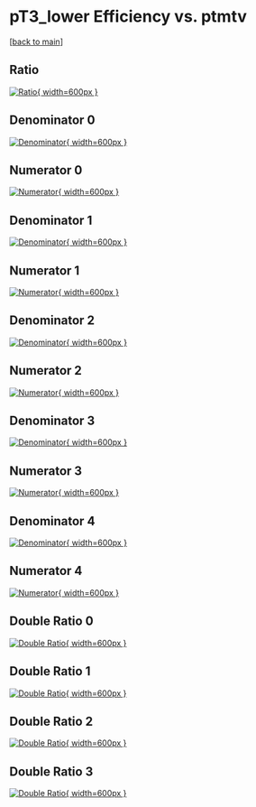 # pT3_lower Efficiency vs. ptmtv

[[back to main](./)]



## Ratio

[![Ratio](../mtv/var/pT3_lower_loweta_321_1_eff_ptmtv.png){ width=600px }](../mtv/var/pT3_lower_loweta_321_1_eff_ptmtv.pdf)

## Denominator 0

[![Denominator](../mtv/den/pT3_lower_loweta_321_1_eff_ptmtv_den0.png){ width=600px }](../mtv/den/pT3_lower_loweta_321_1_eff_ptmtv_den0.pdf)

## Numerator 0

[![Numerator](../mtv/num/pT3_lower_loweta_321_1_eff_ptmtv_num0.png){ width=600px }](../mtv/num/pT3_lower_loweta_321_1_eff_ptmtv_num0.pdf)

## Denominator 1

[![Denominator](../mtv/den/pT3_lower_loweta_321_1_eff_ptmtv_den1.png){ width=600px }](../mtv/den/pT3_lower_loweta_321_1_eff_ptmtv_den1.pdf)

## Numerator 1

[![Numerator](../mtv/num/pT3_lower_loweta_321_1_eff_ptmtv_num1.png){ width=600px }](../mtv/num/pT3_lower_loweta_321_1_eff_ptmtv_num1.pdf)

## Denominator 2

[![Denominator](../mtv/den/pT3_lower_loweta_321_1_eff_ptmtv_den2.png){ width=600px }](../mtv/den/pT3_lower_loweta_321_1_eff_ptmtv_den2.pdf)

## Numerator 2

[![Numerator](../mtv/num/pT3_lower_loweta_321_1_eff_ptmtv_num2.png){ width=600px }](../mtv/num/pT3_lower_loweta_321_1_eff_ptmtv_num2.pdf)

## Denominator 3

[![Denominator](../mtv/den/pT3_lower_loweta_321_1_eff_ptmtv_den3.png){ width=600px }](../mtv/den/pT3_lower_loweta_321_1_eff_ptmtv_den3.pdf)

## Numerator 3

[![Numerator](../mtv/num/pT3_lower_loweta_321_1_eff_ptmtv_num3.png){ width=600px }](../mtv/num/pT3_lower_loweta_321_1_eff_ptmtv_num3.pdf)

## Denominator 4

[![Denominator](../mtv/den/pT3_lower_loweta_321_1_eff_ptmtv_den4.png){ width=600px }](../mtv/den/pT3_lower_loweta_321_1_eff_ptmtv_den4.pdf)

## Numerator 4

[![Numerator](../mtv/num/pT3_lower_loweta_321_1_eff_ptmtv_num4.png){ width=600px }](../mtv/num/pT3_lower_loweta_321_1_eff_ptmtv_num4.pdf)

## Double Ratio 0

[![Double Ratio](../mtv/ratio/pT3_lower_loweta_321_1_eff_ptmtv_ratio0.png){ width=600px }](../mtv/ratio/pT3_lower_loweta_321_1_eff_ptmtv_ratio0.pdf)

## Double Ratio 1

[![Double Ratio](../mtv/ratio/pT3_lower_loweta_321_1_eff_ptmtv_ratio1.png){ width=600px }](../mtv/ratio/pT3_lower_loweta_321_1_eff_ptmtv_ratio1.pdf)

## Double Ratio 2

[![Double Ratio](../mtv/ratio/pT3_lower_loweta_321_1_eff_ptmtv_ratio2.png){ width=600px }](../mtv/ratio/pT3_lower_loweta_321_1_eff_ptmtv_ratio2.pdf)

## Double Ratio 3

[![Double Ratio](../mtv/ratio/pT3_lower_loweta_321_1_eff_ptmtv_ratio3.png){ width=600px }](../mtv/ratio/pT3_lower_loweta_321_1_eff_ptmtv_ratio3.pdf)

